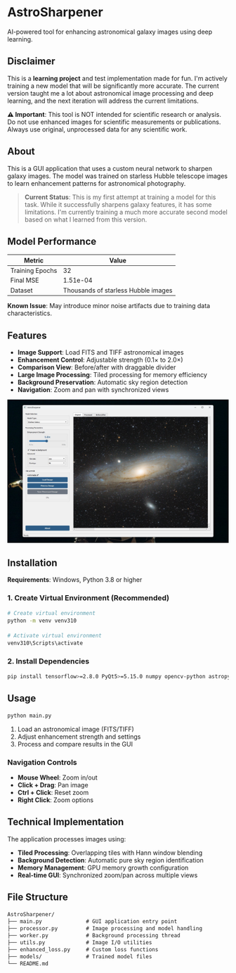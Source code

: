 # AstroSharpener

AI-powered tool for enhancing astronomical galaxy images using deep learning.

## Disclaimer

This is a **learning project** and test implementation made for fun. I'm actively training a new model that will be significantly more accurate. The current version taught me a lot about astronomical image processing and deep learning, and the next iteration will address the current limitations.

**⚠️ Important**: This tool is NOT intended for scientific research or analysis. Do not use enhanced images for scientific measurements or publications. Always use original, unprocessed data for any scientific work.

## About

This is a GUI application that uses a custom neural network to sharpen galaxy images. The model was trained on starless Hubble telescope images to learn enhancement patterns for astronomical photography.

> **Current Status**: This is my first attempt at training a model for this task. While it successfully sharpens galaxy features, it has some limitations. I'm currently training a much more accurate second model based on what I learned from this version.

## Model Performance

| Metric | Value |
|--------|-------|
| Training Epochs | 32 |
| Final MSE | 1.51e-04 |
| Dataset | Thousands of starless Hubble images |

**Known Issue**: May introduce minor noise artifacts due to training data characteristics.

## Features

- **Image Support**: Load FITS and TIFF astronomical images
- **Enhancement Control**: Adjustable strength (0.1× to 2.0×)
- **Comparison View**: Before/after with draggable divider
- **Large Image Processing**: Tiled processing for memory efficiency
- **Background Preservation**: Automatic sky region detection
- **Navigation**: Zoom and pan with synchronized views

![AstroSharpener GUI](readme/GUI.jpg)

## Installation

**Requirements**: Windows, Python 3.8 or higher

### 1. Create Virtual Environment (Recommended)
```bash
# Create virtual environment
python -m venv venv310

# Activate virtual environment
venv310\Scripts\activate
```

### 2. Install Dependencies
```bash
pip install tensorflow>=2.8.0 PyQt5>=5.15.0 numpy opencv-python astropy tifffile matplotlib tqdm
```

## Usage

```bash
python main.py
```

1. Load an astronomical image (FITS/TIFF)
2. Adjust enhancement strength and settings
3. Process and compare results in the GUI

### Navigation Controls

- **Mouse Wheel**: Zoom in/out
- **Click + Drag**: Pan image
- **Ctrl + Click**: Reset zoom
- **Right Click**: Zoom options

## Technical Implementation

The application processes images using:

- **Tiled Processing**: Overlapping tiles with Hann window blending
- **Background Detection**: Automatic pure sky region identification
- **Memory Management**: GPU memory growth configuration
- **Real-time GUI**: Synchronized zoom/pan across multiple views

## File Structure
```
AstroSharpener/
├── main.py              # GUI application entry point
├── processor.py         # Image processing and model handling
├── worker.py            # Background processing thread
├── utils.py             # Image I/O utilities
├── enhanced_loss.py     # Custom loss functions
├── models/              # Trained model files
└── README.md
```